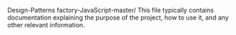 Design-Patterns factory-JavaScript-master/
This file typically contains documentation explaining the purpose of the project, how to use it, and any other relevant information.
